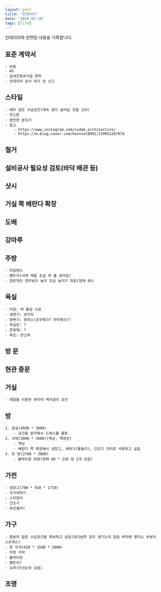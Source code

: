 ```yaml
---
layout: post
title: "인테리어"
date: "2020-02-10"
tags: [life]
---
```


인테리어와 관련된 내용을 기록합니다.

<!--more-->

## 표준 계약서
	- 비용
	- AS
	- 실내건축공사업 면허
	- 인테리어 공사 허가 및 신고

## 스타일
	- 매우 많은 수납공간(계속 짐이 늘어날 것을 고려)
	- 우드톤
	- 편안한 분위기
	- 참고
		- https://www.instagram.com/sudam.architecture/
		- https://m.blog.naver.com/hanniel0991/220952267674

## 철거

## 설비공사 필요성 검토(바닥 배관 등)

## 샷시

## 거실 쪽 베란다 확장

## 도배

## 강마루

## 주방
	- 아일랜드
	- 펜트리(서재 벽을 조금 파 볼 생각임)
	- 일반적인 경우보다 높이 조금 높이기 희망(현재 85)

## 욕실
	- 타일: 떠 붙임 시공
	- 세면기: 반다리
	- 양변기: 원피스(로우탱크? 하이탱크?)
	- 욕실장: ?
	- 천정재: ?
	- 욕조: 반신욕

## 방 문

## 현관 중문

## 거실
	- 레일을 이용한 와이어 액자걸이 공간

## 방
	1. 침실(4500 * 3900)
		- 공간을 분리해서 드레스룸 활용
	2. 서재(3000 * 3600)(책상, 책장만)
		- 책상
		- 베란다 쪽 확장해서 냉장고, 세탁기(통돌이), 건조기 자리로 사용하고 싶음
	3. 옷 방(2700 * 3900)
		- 붙박이장 희망(현재 60 * 150 장 2개 있음)

## 가전
	- 냉장고(780 * 910 * 1710)
	- 식기세척기
	- 스타일러
	- 건조기
	- 와인셀러?

## 가구
	- 충분히 많은 수납공간을 확보하고 싶음(살다보면 짐이 생기는데 점점 바닥에 쌓이는 부분이 스트레스)
	- 장 두개(620 * 1500 * 2000)
	- 주방 식탁
	- 붙박이장
	- 펜트리?
	- 쇼파(우선순위 낮음)

## 조명
